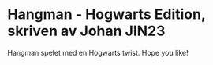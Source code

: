 # Hangman - Hogwarts Edition, skriven av Johan JIN23
Hangman spelet med en Hogwarts twist. Hope you like!
